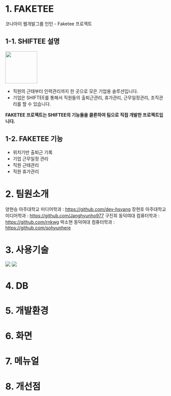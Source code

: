 # 1. FAKETEE 
코나아이 웹개발그룹 인턴 - Faketee 프로젝트

## 1-1. SHIFTEE 설명
<img src="https://user-images.githubusercontent.com/87631304/209618027-d492e7bc-f059-46d5-9f40-d5d4c0124f46.png" width="100" height="100">

- 직원의 근태부터 인력관리까지 한 곳으로 모은 기업용 솔루션입니다.
- 기업은 SHIFTEE를 통해서 직원들의 출퇴근관리, 휴가관리, 근무일정관리, 조직관리를 할 수 있습니다. 

**FAKETEE 프로젝트는 SHIFTEE의 기능들을 클론하여 팀으로 직접 개발한 프로젝트입니다.**

## 1-2. FAKETEE 기능
- 위치기반 출퇴근 기록
- 기업 근무일정 관리
- 직원 근태관리
- 직원 휴가관리

# 2. 팀원소개
양현승 아주대학교 미디어학과 : https://github.com/dev-hsyang
장현호 아주대학교 미디어학과 : https://github.com/Janghyunho977
구진희 동덕여대 컴퓨터학과 : https://github.com/rnkwg
박소현 동덕여대 컴퓨터학과 : https://github.com/sohyunhere


# 3. 사용기술
<img src="https://img.shields.io/badge/Java-007396?style=for-the-badge&logo=java&logoColor=white"/>
<img src="https://img.shields.io/badge/Spring%20Boot-6DB33F.svg?&style=for-the-badge&logo=SpringBoot&logoColor=white"/>

# 4. DB

# 5. 개발환경

# 6. 화면

# 7. 메뉴얼

# 8. 개선점
